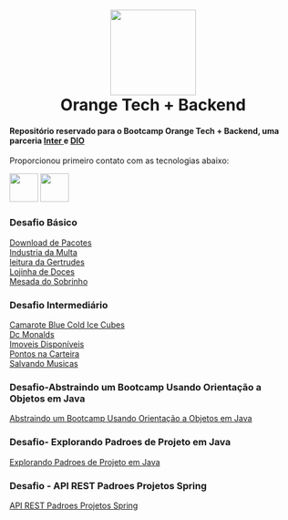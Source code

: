 <h1 align="center"><img src="https://hermes.digitalinnovation.one/tracks/59417914-c4ce-4bf8-b802-f1c1985a07fa.png" height="150" width="150"><br />Orange Tech + Backend </h1>

#### Repositório reservado para o Bootcamp Orange Tech + Backend, uma parceria [ Inter ](https://www.bancointer.com.br/) e [ DIO ](https://dio.me/)<br>
Proporcionou primeiro contato com as tecnologias abaixo:
<div>
<img src="https://cdn.jsdelivr.net/gh/devicons/devicon/icons/java/java-original.svg" height=50  width=50>
<img src="https://cdn.jsdelivr.net/gh/devicons/devicon/icons/spring/spring-original.svg" height=50  width=50>
</div>

### Desafio Básico
[Download de Pacotes](https://github.com/offryan/OrangeTech-backend-bootcamp/blob/main/Desafios%20B%C3%A1sicos/download_pacotes.java)</br>
[Industria da Multa](https://github.com/offryan/OrangeTech-backend-bootcamp/blob/main/Desafios%20B%C3%A1sicos/IndustriadaMulta.java)<br>
[leitura da Gertrudes](https://github.com/offryan/OrangeTech-backend-bootcamp/blob/main/Desafios%20B%C3%A1sicos/leituradaGertrudes.java)<br>
[Lojinha de Doces](https://github.com/offryan/OrangeTech-backend-bootcamp/blob/main/Desafios%20B%C3%A1sicos/lojinhadeDoces.java)<br>
[Mesada do Sobrinho](https://github.com/offryan/OrangeTech-backend-bootcamp/blob/main/Desafios%20B%C3%A1sicos/mesadadoSobrinho.java)<br>

### Desafio Intermediário
[Camarote Blue Cold Ice Cubes](https://github.com/CodesdaLu/OrangeTech_Backend/tree/main/Intermediario/Camarote%20Blue%20Cold%20Ice%20Cubes)</br>
[Dc Monalds](https://github.com/CodesdaLu/OrangeTech_Backend/tree/main/Intermediario/Dc%20Monalds)<br>
[Imoveis Disponíveis](https://github.com/CodesdaLu/OrangeTech_Backend/tree/main/Intermediario/Imoveus%20Disponiveis)<br>
[Pontos na Carteira](https://github.com/CodesdaLu/OrangeTech_Backend/tree/main/Intermediario/Pontos%20na%20Carteira)<br>
[Salvando Musicas](https://github.com/CodesdaLu/OrangeTech_Backend/tree/main/Intermediario/Salvando%20Musicas)<br>

### Desafio-Abstraindo um Bootcamp Usando Orientação a Objetos em Java
[Abstraindo um Bootcamp Usando Orientação a Objetos em Java](https://github.com/CodesdaLu/OrangeTech_Backend/tree/main/Desafio-Abstraindo%20um%20Bootcamp%20Usando%20Orienta%C3%A7%C3%A3o%20a%20Objetos%20em%20Java)<br>

### Desafio- Explorando Padroes de Projeto em Java
[Explorando Padroes de Projeto em Java](https://github.com/CodesdaLu/OrangeTech_Backend/tree/main/Desafio%20-%20Explorando%20Padr%C3%B5es%20de%20Projetos%20na%20Pr%C3%A1tica%20com%20Java/padroes-deprojeto-napratica)<br>

### Desafio - API REST Padroes Projetos Spring
[API REST Padroes Projetos Spring](https://github.com/CodesdaLu/OrangeTech_Backend/tree/main/API%20REST%20Padroes%20Projetos%20Spring)<br>
